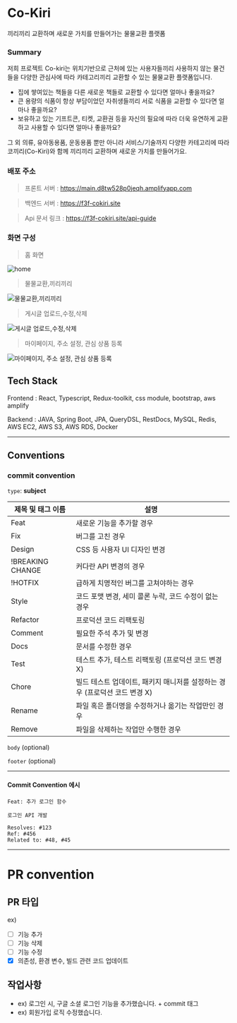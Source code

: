 
# Co-Kiri
끼리끼리 교환하며 새로운 가치를 만들어가는 물물교환 플랫폼
### Summary

저희 프로젝트 Co-kiri는 위치기반으로 근처에 있는 사용자들끼리 사용하지 않는 물건들을 다양한 관심사에 따라 카테고리끼리 교환할 수 있는 물물교환 플랫폼입니다.

- 집에 쌓여있는 책들을 다른 새로운 책들로 교환할 수 있다면 얼마나 좋을까요?
- 큰 용량의 식품이 항상 부담이었던 자취생들끼리 서로 식품을 교환할 수 있다면 얼마나 좋을까요?
- 보유하고 있는 기프트콘, 티켓, 교환권 등을 자신의 필요에 따라 더욱 유연하게 교환하고 사용할 수 있다면 얼마나 좋을까요?

그 외 의류, 유아동용품, 운동용품 뿐만 아니라 서비스/기술까지 다양한 카테고리에 따라 코끼리(Co-Kiri)와 함께 끼리끼리 교환하며 새로운 가치를 만들어가요.


### 배포 주소

> 프론트 서버 : https://main.d8tw528p0jeqh.amplifyapp.com

> 백엔드 서버 : https://f3f-cokiri.site

> Api 문서 링크 : https://f3f-cokiri.site/api-guide

### 화면 구성

> 홈 화면
> 
![home](https://github.com/F3F-T/COKIRI/assets/97940568/fadcbe71-9320-40d5-8826-d6aab086484a)

> 물물교환,끼리끼리
> 
![물물교환,끼리끼리](https://github.com/F3F-T/COKIRI/assets/97940568/03209643-4910-42c8-b39a-f3d27eece529)

> 게시글 업로드,수정,삭제
>
![게시글 업로드,수정,삭제](https://github.com/F3F-T/COKIRI/assets/97940568/92ef16ed-e309-4844-83b5-5712800a28ff)

> 마이페이지, 주소 설정, 관심 상품 등록
>
![마이페이지, 주소 설정, 관심 상품 등록](https://github.com/F3F-T/COKIRI/assets/97940568/6410b093-7e4b-42c4-9b43-bb986bae9375)

## Tech Stack


Frontend :  React, Typescript, Redux-toolkit, css module, bootstrap, aws amplify

Backend : JAVA, Spring Boot, JPA, QueryDSL, RestDocs, MySQL, Redis, AWS EC2, AWS S3, AWS RDS, Docker




***

## Conventions

### commit convention

`type`: **subject**

| 제목 및 태그 이름 | 설명 |
| --- | --- |
| Feat | 새로운 기능을 추가할 경우 |
| Fix | 버그를 고친 경우 |
| Design | CSS 등 사용자 UI 디자인 변경 |
| !BREAKING CHANGE | 커다란 API 변경의 경우 |
| !HOTFIX | 급하게 치명적인 버그를 고쳐야하는 경우 |
| Style | 코드 포맷 변경, 세미 콜론 누락, 코드 수정이 없는 경우 |
| Refactor | 프로덕션 코드 리팩토링 |
| Comment | 필요한 주석 추가 및 변경 |
| Docs | 문서를 수정한 경우 |
| Test | 테스트 추가, 테스트 리팩토링 (프로덕션 코드 변경 X) |
| Chore | 빌드 테스트 업데이트, 패키지 매니저를 설정하는 경우 (프로덕션 코드 변경 X) |
| Rename | 파일 혹은 폴더명을 수정하거나 옮기는 작업만인 경우 |
| Remove | 파일을 삭제하는 작업만 수행한 경우 |

`body` (optional)

`footer` (optional)

***

#### Commit Convention 에시
```
Feat: 추가 로그인 함수

로그인 API 개발

Resolves: #123
Ref: #456
Related to: #48, #45
```
***

# PR convention

## PR 타입

ex)
- [ ] 기능 추가
- [ ] 기능 삭제
- [ ] 기능 수정
- [x] 의존성, 환경 변수, 빌드 관련 코드 업데이트

## 작업사항
- ex) 로그인 시, 구글 소셜 로그인 기능을 추가했습니다. + commit 태그
- ex) 회원가입 로직 수정했습니다.

